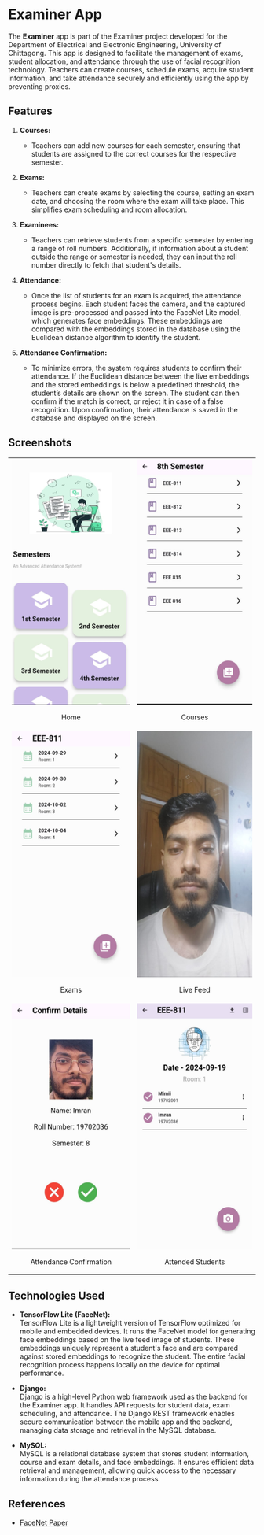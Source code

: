 # Examiner App

The **Examiner** app is part of the Examiner project developed for the Department of Electrical and Electronic Engineering, University of Chittagong. This app is designed to facilitate the management of exams, student allocation, and attendance through the use of facial recognition technology. Teachers can create courses, schedule exams, acquire student information, and take attendance securely and efficiently using the app by preventing proxies.

## Features

1. **Courses:**
    - Teachers can add new courses for each semester, ensuring that students are assigned to the correct courses for the respective semester.

2. **Exams:**
    - Teachers can create exams by selecting the course, setting an exam date, and choosing the room where the exam will take place. This simplifies exam scheduling and room allocation.

3. **Examinees:**
    - Teachers can retrieve students from a specific semester by entering a range of roll numbers. Additionally, if information about a student outside the range or semester is needed, they can input the roll number directly to fetch that student's details.

4. **Attendance:**
    - Once the list of students for an exam is acquired, the attendance process begins. Each student faces the camera, and the captured image is pre-processed and passed into the FaceNet Lite model, which generates face embeddings. These embeddings are compared with the embeddings stored in the database using the Euclidean distance algorithm to identify the student.

5. **Attendance Confirmation:**
    - To minimize errors, the system requires students to confirm their attendance. If the Euclidean distance between the live embeddings and the stored embeddings is below a predefined threshold, the student’s details are shown on the screen. The student can then confirm if the match is correct, or reject it in case of a false recognition. Upon confirmation, their attendance is saved in the database and displayed on the screen.

## Screenshots

<table>
  <tr>
    <td style="text-align:center">
      <img src="screenshots/Home.jpeg" alt="Home" width="300" height="500"/>
      <p style="text-align:center">Home</p>
    </td>
    <td style="text-align:center">
      <img src="screenshots/course_screen_2.jpeg" alt="Student Registration" width="300" height="500"/>
      <p style="text-align:center">Courses</p>
    </td>
  </tr>
  <tr>
    <td style="text-align:center">
      <img src="screenshots/exam_screen_2.jpeg" alt="Student Search By Semester" width="300" height="500"/>
      <p style="text-align:center">Exams</p>
    </td>
    <td style="text-align:center">
      <img src="screenshots/Live_feed.jpeg" alt="Student Search By Roll" width="300" height="500"/>
      <p style="text-align:center">Live Feed</p>
    </td>
  </tr>

  <tr>
   <td style="text-align:center">
      <img src="screenshots/confirm.jpeg" alt="Student Profile" width="300" height="500"/>
      <p style="text-align:center">Attendance Confirmation</p>
    </td>
    <td style="text-align:center">
      <img src="screenshots/attendend.jpeg" alt="Student Profile" width="300" height="500"/>
      <p style="text-align:center">Attended Students</p>
    </td>
  </tr>
</table>

## Technologies Used

- **TensorFlow Lite (FaceNet):**  
  TensorFlow Lite is a lightweight version of TensorFlow optimized for mobile and embedded devices. It runs the FaceNet model for generating face embeddings based on the live feed image of students. These embeddings uniquely represent a student's face and are compared against stored embeddings to recognize the student. The entire facial recognition process happens locally on the device for optimal performance.

- **Django:**  
  Django is a high-level Python web framework used as the backend for the Examiner app. It handles API requests for student data, exam scheduling, and attendance. The Django REST framework enables secure communication between the mobile app and the backend, managing data storage and retrieval in the MySQL database.

- **MySQL:**  
  MySQL is a relational database system that stores student information, course and exam details, and face embeddings. It ensures efficient data retrieval and management, allowing quick access to the necessary information during the attendance process.

## References
- [FaceNet Paper](https://www.cv-foundation.org/openaccess/content_cvpr_2015/papers/Schroff_FaceNet_A_Unified_2015_CVPR_paper.pdf)

